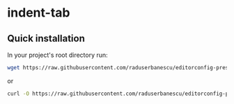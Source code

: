 # indent-tab

## Quick installation

In your project's root directory run:

```bash
wget https://raw.githubusercontent.com/raduserbanescu/editorconfig-presets/master/indent-tab/.editorconfig
```

or

```bash
curl -O https://raw.githubusercontent.com/raduserbanescu/editorconfig-presets/master/indent-tab/.editorconfig
```

